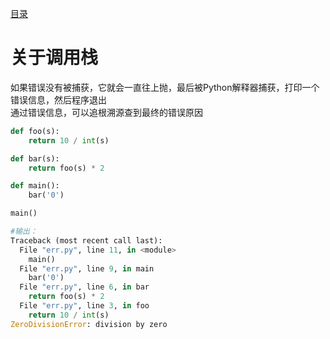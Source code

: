 [目录](../目录.md)

# 关于调用栈 #
如果错误没有被捕获，它就会一直往上抛，最后被Python解释器捕获，打印一个错误信息，然后程序退出\
通过错误信息，可以追根溯源查到最终的错误原因

```python
def foo(s):
	return 10 / int(s)

def bar(s):
	return foo(s) * 2

def main():
	bar('0')

main()

#输出：
Traceback (most recent call last):
  File "err.py", line 11, in <module>
	main()
  File "err.py", line 9, in main
	bar('0')
  File "err.py", line 6, in bar
	return foo(s) * 2
  File "err.py", line 3, in foo
	return 10 / int(s)
ZeroDivisionError: division by zero
```
 


